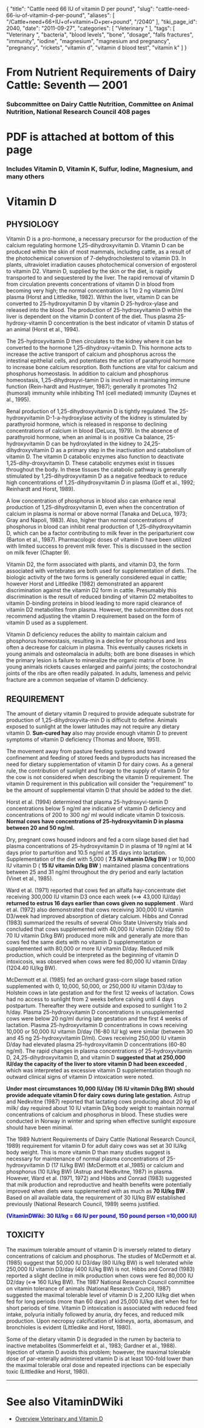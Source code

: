 {
    "title": "Cattle need 66 IU of vitamin D per pound",
    "slug": "cattle-need-66-iu-of-vitamin-d-per-pound",
    "aliases": [
        "/Cattle+need+66+IU+of+vitamin+D+per+pound",
        "/2040"
    ],
    "tiki_page_id": 2040,
    "date": "2011-09-27",
    "categories": [
        "Veterinary "
    ],
    "tags": [
        "Veterinary ",
        "bacteria",
        "blood levels",
        "bone",
        "dosage",
        "falls fractures",
        "immunity",
        "iodine",
        "magnesium",
        "magnesium and pregnancy",
        "pregnancy",
        "rickets",
        "vitamin d",
        "vitamin d blood test",
        "vitamin k"
    ]
}


# From Nutrient Requirements of Dairy Cattle: Seventh — 2001

### Subcommittee on Dairy Cattle Nutrition, Committee on Animal Nutrition, National Research Council 408 pages

# PDF is attached at bottom of this page

### Includes Vitamin D, Vitamin K, Sulfur, Iodine, Magnesium, and many others

# Vitamin D

## PHYSIOLOGY

Vitamin D is a pro-hormone, a necessary precursor for the production of the calcium regulating hormone 1,25-dihydroxyvitamin D. Vitamin D can be produced within the skin of most mammals, including cattle, as a result of the photochemical conversion of 7-dehydrocholesterol to vitamin D3. In plants, ultraviolet irradiation causes photochemical conversion of ergosterol to vitamin D2. Vitamin D, supplied by the skin or the diet, is rapidly transported to and sequestered by the liver. The rapid removal of vitamin D from circulation prevents concentrations of vitamin D in blood from becoming very high; the normal concentration is 1 to 2 ng vitamin D/ml plasma (Horst and Littledike, 1982). Within the liver, vitamin D can be converted to 25-hydroxyvitamin D by vitamin D 25-hydrox-ylase and released into the blood. The production of 25-hydroxyvitamin D within the liver is dependent on the vitamin D content of the diet. Thus plasma 25-hydroxy-vitamin D concentration is the best indicator of vitamin D status of an animal (Horst et al., 1994).

The 25-hydroxyvitamin D then circulates to the kidney where it can be converted to the hormone 1,25-dihydroxy-vitamin D. This hormone acts to increase the active transport of calcium and phosphorus across the intestinal epithelial cells, and potentiates the action of parathyroid hormone to increase bone calcium resorption. Both functions are vital for calcium and phosphorus homeostasis. In addition to calcium and phosphorus homeostasis, 1,25-dihydroxyvi-tamin D is involved in maintaining immune function (Rein-hardt and Hustmyer, 1987); generally it promotes Th2 (humoral) immunity while inhibiting Th1 (cell mediated) immunity (Daynes et al., 1995).

Renal production of 1,25-dihydroxyvitamin D is tightly regulated. The 25-hydroxyvitamin D-1-a-hydroxylase activity of the kidney is stimulated by parathyroid hormone, which is released in response to declining concentrations of calcium in blood (DeLuca, 1979). In the absence of parathyroid hormone, when an animal is in positive Ca balance, 25-hydroxyvitamin D can be hydroxylated in the kidney to 24,25-dihydroxyvitamin D as a primary step in the inactivation and catabolism of vitamin D. The vitamin D catabolic enzymes also function to deactivate 1,25-dihy-droxyvitamin D. These catabolic enzymes exist in tissues throughout the body. In these tissues the catabolic pathway is generally stimulated by 1,25-dihydroxyvitamin D as a negative feedback to reduce high concentrations of 1,25-dihydroxyvitamin D in plasma (Goff et al., 1992; Reinhardt  and Horst, 1989).

A low concentration of phosphorus in blood also can enhance renal production of 1,25-dihydroxyvitamin D, even when the concentration of calcium in plasma is normal or above normal (Tanaka and DeLuca, 1973; Gray and Napoli, 1983). Also, higher than normal concentrations of phosphorus in blood can inhibit renal production of 1,25-dihydroxyvitamin D, which can be a factor contributing to milk fever in the periparturient cow (Barton et al., 1987). Pharmacologic doses of vitamin D have been utilized with limited success to prevent milk fever. This is discussed in the section on milk fever (Chapter 9).

Vitamin D2, the form associated with plants, and vitamin D3, the form associated with vertebrates are both used for supplementation of diets. The biologic activity of the two forms is generally considered equal in cattle; however Horst and Littledike (1982) demonstrated an apparent discrimination against the vitamin D2 form in cattle. Presumably this discrimination is the result of reduced binding of vitamin D2 metabolites to vitamin D-binding proteins in blood leading to more rapid clearance of vitamin D2 metabolites from plasma. However, the subcommittee does not recommend adjusting the vitamin D requirement based on the form of vitamin D used as a supplement.

Vitamin D deficiency reduces the ability to maintain calcium and phosphorus homeostasis, resulting in a decline for phosphorus and less often a decrease for calcium in plasma. This eventually causes rickets in young animals and osteomalacia in adults; both are bone diseases in which the primary lesion is failure to mineralize the organic matrix of bone. In young animals rickets causes enlarged and painful joints; the costochondral joints of the ribs are often readily palpated. In adults, lameness and pelvic fracture are a common sequelae of vitamin D deficiency.

## REQUIREMENT

The amount of dietary vitamin D required to provide adequate substrate for production of 1,25-dihydroxyvita-min D is difficult to define. Animals exposed to sunlight at the lower latitudes may not require any dietary vitamin D.  **Sun-cured hay**  also may provide enough vitamin D to prevent symptoms of vitamin D deficiency (Thomas and Moore, 1951).

The movement away from pasture feeding systems and toward confinement and feeding of stored feeds and byproducts has increased the need for dietary supplementation of vitamin D for dairy cows. As a general rule, the contribution of sunlight and forage to the supply of vitamin D for the cow is not considered when describing the vitamin D requirement. The vitamin D requirement in this publication will consider the "requirement" to be the amount of supplemental vitamin D that should be added to the diet.

Horst et al. (1994) determined that plasma 25-hydroxyvi-tamin D concentrations below 5 ng/ml are indicative of vitamin D deficiency and concentrations of 200 to 300 ng/ ml would indicate vitamin D toxicosis.  **Normal cows have concentrations of 25-hydroxyvitamin D in plasma between 20 and 50 ng/ml.** 

Dry, pregnant cows housed indoors and fed a corn silage based diet had plasma concentrations of 25-hydroxyvitamin D in plasma of 19 ng/ml at 14 days prior to parturition and 10.5 ng/ml at 35 days into lactation. Supplementation of the diet with 5,000 ( **7.5 IU vitamin D/kg BW** ) or 10,000 IU vitamin D ( **15 IU vitamin D/kg BW** ) maintained plasma concentrations between 25 and 31 ng/ml throughout the dry period and early lactation (Vinet et al., 1985).

Ward et al. (1971) reported that cows fed an alfalfa hay-concentrate diet receiving 300,000 IU vitamin D3 once each week («=> 43,000 IU/day)  **returned to estrus 16 days earlier than cows given no supplement** . Ward et al. (1972) also demonstrated that cows receiving 300,000 IU vitamin D3/week had improved absorption of dietary calcium. Hibbs and Conrad (1983) summarized the results of several Ohio State University trials and concluded that cows supplemented with 40,000 IU vitamin D2/day (50 to 70 IU vitamin D/kg BW) produced more milk and generally ate more than cows fed the same diets with no vitamin D supplementation or supplemented with 80,000 or more IU vitamin D/day. Reduced milk production, which could be interpreted as the beginning of vitamin D intoxicosis, was observed when cows were fed 80,000 IU vitamin D/day (1204.40 IU/kg BW).

McDermott et al. (1985) fed an orchard grass-corn silage based ration supplemented with 0, 10,000, 50,000, or 250,000 IU vitamin D3/day to Holstein cows in late gestation and for the first 12 weeks of lactation. Cows had no access to sunlight from 2 weeks before calving until 4 days postpartum. Thereafter they were outside and exposed to sunlight 1 to 2 h/day. Plasma 25-hydroxyvitamin D concentrations in unsupplemented cows were below 20 ng/ml during late gestation and the first 4 weeks of lactation. Plasma 25-hydroxyvitamin D concentrations in cows receiving 10,000 or 50,000 IU vitamin D/day (16-80 IU/ kg) were similar (between 30 and 45 ng 25-hydroxyvitamin D/ml). Cows receiving 250,000 IU vitamin D/day had elevated plasma 25-hydroxyvitamin D concentrations (60-80 ng/ml). The rapid changes in plasma concentrations of 25-hydroxyvitamin D, 24,25-dihydroxyvitamin D, and vitamin D  **suggested that at 250,000 IU/day the capacity of the liver to store vitamin D had been exceeded** , which was interpreted as excessive vitamin D supplementation though no outward clinical signs of vitamin D intoxication were noted.

 **Under most circumstances 10,000 IU/day (16 IU vitamin D/kg BW) should provide adequate vitamin D for dairy cows during late gestation.**  Astrup and Nedkvitne (1987) reported that lactating cows producing about 20 kg of milk/ day required about 10 IU vitamin D/kg body weight to maintain normal concentrations of calcium and phosphorus in blood. These studies were conducted in Norway in winter and spring when effective sunlight exposure should have been minimal.

The 1989 Nutrient Requirements of Dairy Cattle (National Research Council, 1989) requirement for vitamin D for adult dairy cows was set at 30 IU/kg body weight. This is more vitamin D than many studies suggest is necessary for maintenance of normal plasma concentrations of 25-hydroxyvitamin D (17 IU/kg BW) (McDermott et al.,1985) or calcium and phosphorus (10 IU/kg BW) (Astrup and Nedkvitne, 1987) in plasma. However, Ward et al. (1971, 1972) and Hibbs and Conrad (1983) suggested that milk production and reproductive and health benefits were potentially improved when diets were supplemented with as much as  **70 IU/kg BW** . Based on all available data, the requirement of 30 IU/kg BW established previously (National Research Council, 1989) seems justified.

 **<span style="color:#00F;">(VitaminDWiki: 30 IU/kg = 66 IU per pound, 150 pound person =10,000 IU)</span>** 

## TOXICITY

The maximum tolerable amount of vitamin D is inversely related to dietary concentrations of calcium and phosphorus. The studies of McDermott et al. (1985) suggest that 50,000 IU D3/day (80 IU/kg BW) is well tolerated while 250,000 IU vitamin D3/day (400 IU/kg BW) is not. Hibbs and Conrad (1983) reported a slight decline in milk production when cows were fed 80,000 IU D2/day («=> 160 IU/kg BW). The 1987 National Research Council committee on vitamin tolerance of animals (National Research Council, 1987) suggested the maximal tolerable level of vitamin D is 2,200 IU/kg diet when fed for long periods (more than 60 days) and 25,000 IU/kg diet when fed for short periods of time. Vitamin D intoxication is associated with reduced feed intake, polyuria initially followed by anuria, dry feces, and reduced milk production. Upon necropsy calcification of kidneys, aorta, abomasum, and bronchioles is evident (Littledike and Horst, 1980).

Some of the dietary vitamin D is degraded in the rumen by bacteria to inactive metabolites (Sommerfeldt et al., 1983; Gardner et al., 1988). Injection of vitamin D avoids this problem; however, the maximal tolerable dose of par-enterally administered vitamin D is at least 100-fold lower than the maximal tolerable oral dose and repeated injections can be especially toxic (Littledike and Horst, 1980).

- - - - - - 

# See also VitaminDWiki

* [Overview Veterinary and Vitamin D](/posts/overview-veterinary-and-vitamin-d)